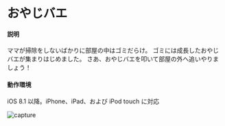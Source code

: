 おやじバエ
==========
#### 説明
ママが掃除をしないばかりに部屋の中はゴミだらけ。
ゴミには成長したおやじバエが集まりはじめました。
さあ、おやじバエを叩いて部屋の外へ追いやりましょう！

#### 動作環境
iOS 8.1 以降。iPhone、iPad、および iPod touch に対応

![capture](https://github.com/shiruco/fly/blob/master/images/capture.png)
